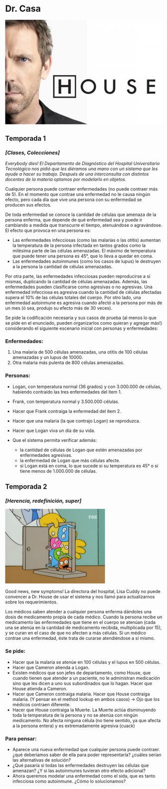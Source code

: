 # Dr. Casa 
 
![](drhouse.jpg)

## Temporada 1
### *[Clases, Colecciones]*

_Everybody dies! El Departamento de Diagnóstico del Hospital Universitario Tecnológico nos pidió que les diéramos una mano con un sistema que les ayude a hacer su trabajo. Después de una interconsulta con distintos docentes de la materia optamos por modelarlo en objetos._

Cualquier persona puede contraer enfermedades (no puede contraer más de 5). En el momento que contrae una enfermedad no le causa ningún efecto, pero cada día que vive una persona con su enfermedad se producen sus efectos.

De toda enfermedad se conoce la cantidad de células que amenaza de la persona enferma, que depende de qué enfermedad sea y puede ir cambiando a medida que transcurre el tiempo, atenuándose o agravándose. El efecto que provoca en una persona es:

* Las enfermedades infecciosas (como las malarias o las otitis) aumentan la temperatura de la persona infectada en tantos grados como la milésima parte de las células amenazadas. El máximo de temperatura que puede tener una persona es 45°, que lo lleva a quedar en coma.
* Las enfermedades autoinmunes (como los casos de lupus) le destruyen a la persona la cantidad de células amenazadas.

Por otra parte, las enfermedades infecciosas pueden reproducirse a sí mismas, duplicando la cantidad de células amenazadas.
Además, las enfermedades pueden clasificarse como agresivas o no agresivas. 
Una enfermedad infecciosa es agresiva cuando la cantidad de células afectadas supera el 10% de las células totales del cuerpo. Por otro lado, una enfermedad autoinmune es agresiva cuando afectó a la persona por más de un mes (ó sea, produjo su efecto más de 30 veces).

Se pide la codificación necesaria y sus casos de prueba (al menos lo que se pide en el enunciado, pueden organizarlos como quieran y agregar más!) considerando el siguiente escenario inicial con personas y enfermedades:

### Enfermedades: 
1. Una malaria de 500 células amenazadas, una otitis de 100 células amenazadas y un lupus de 10000. 
2. Otra malaria más pulenta de 800 células amenazadas.

### Personas:
* Logan, con temperatura normal (36 grados) y con 3.000.000 de células, habiendo contraído las tres enfermedades del item 1.
* Frank, con temperatura normal y 3.500.000 células.

* Hacer que Frank contraiga la enfermedad del item 2.
* Hacer que una malaria (la que contrajo Logan) se reproduzca.
* Hacer que Logan viva un día de su vida. 
* Que el sistema permita verificar además:
  - la cantidad de células de Logan que estén amenazadas por enfermedades agresivas.
  - la enfermedad de Logan que más células afecte.
  - si Logan está en coma, lo que sucede si su temperatura es 45° o si tiene menos de 1.000.000 de células.

## Temporada 2
### *[Herencia, redefinición, super]*

![](enfermedades.jpg)

Good news, new symptoms! La directora del hospital,  Lisa Cuddy no puede convencer a Dr. House de usar el sistema y nos llamó para actualizarnos sobre los requerimientos.

Los médicos saben atender a cualquier persona enferma dándoles una dosis de medicamento propia de cada médico. Cuando la persona recibe un medicamento las enfermedades que tiene en el cuerpo se atenúan (cada una se atenúa en la cantidad de medicamento recibida, multiplicada por 15), y se curan en el caso de que no afecten a más células. Si un médico contrae una enfermedad, éste trata de curarse atendiéndose a sí mismo.

### Se pide:

* Hacer que la malaria se atenúe en 100 células y el lupus en 500 células.
* Hacer que Cameron atienda a Logan.
* Existen médicos que son jefes de departamento, como House, que cuando tienen que atender a un paciente, no le administran medicación sino que les dicen a uno sus subordinados que lo hagan. Hacer que House atienda a Cameron.
* Hacer que Cameron contraiga malaria. Hacer que House contraiga malaria. (Y pensar en el method lookup en ambos casos) -> Ojo que los médicos contraen diferente.
* Hacer que House contraiga la Muerte. La Muerte actúa disminuyendo toda la temperatura de la persona y no se atenúa con ningún medicamento. No afecta ninguna célula (no tiene sentido, ya que afecta a la persona entera) y es extremadamente agresiva (cuack)

### Para pensar: 
* Aparece una nueva enfermedad que cualquier persona puede contraer. ¿qué deberíamos saber de ella para poder representarla? ¿cuáles serían las alternativas de solución?
* ¿Qué pasaría si todas las enfermedades destruyen las células que amenazan? ¿Y si las autoinmunes tuvieran otro efecto adicional?
* Ahora queremos modelar una enfermedad como el sida, que es tanto infecciosa como autoinmune. ¿Cómo lo solucionamos?

